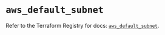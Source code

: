 # `aws_default_subnet`

Refer to the Terraform Registry for docs: [`aws_default_subnet`](https://registry.terraform.io/providers/hashicorp/aws/3.76.1/docs/resources/default_subnet).
